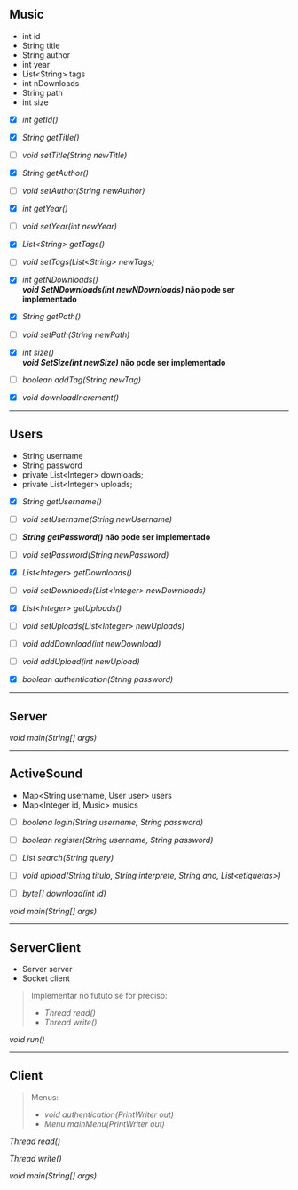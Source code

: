 ## Music

* int id
* String title
* String author
* int year
* List\<String> tags
* int nDownloads
* String path
* int size

- [x] *int getId()*  

- [x] *String getTitle()*  
- [ ] *void setTitle(String newTitle)*

- [x] *String getAuthor()*  
- [ ] *void setAuthor(String newAuthor)*

- [x] *int getYear()*  
- [ ] *void setYear(int newYear)*

- [x] *List\<String> getTags()*  
- [ ] *void setTags(List\<String> newTags)*

- [x] *int getNDownloads()*  
__*void SetNDownloads(int newNDownloads)* não pode ser implementado__

- [x] *String getPath()*  
- [ ] *void setPath(String newPath)*

- [x] *int size()*  
***void SetSize(int newSize)* não pode ser implementado**

- [ ] *boolean addTag(String newTag)*

- [x] *void downloadIncrement()*

---

## Users
* String username
* String password
* private List\<Integer> downloads;
* private List\<Integer> uploads;

- [x] *String getUsername()*  
- [ ] *void setUsername(String newUsername)*

- [ ] ***String getPassword()* não pode ser implementado**  
- [ ] *void setPassword(String newPassword)*

- [x] *List\<Integer> getDownloads()*
- [ ] *void setDownloads(List\<Integer> newDownloads)*

- [x] *List\<Integer> getUploads()*
- [ ] *void setUploads(List\<Integer> newUploads)*

- [ ] *void addDownload(int newDownload)*

- [ ] *void addUpload(int newUpload)*

- [x] *boolean authentication(String password)*

---

## Server

*void main(String[] args)*

---

## ActiveSound

* Map\<String username, User user> users
* Map\<Integer id, Music> musics

- [ ] *boolena login(String username, String password)*

- [ ] *boolean register(String username, String password)*

- [ ] *List<Music> search(String query)*

- [ ] *void upload(String titulo, String interprete, String ano, List\<etiquetas>)*

- [ ] *byte[] download(int id)*

*void main(String[] args)*

---

## ServerClient

* Server server
* Socket client

>Implementar no fututo se for preciso:  
>* *Thread read()*
>* *Thread write()*

*void run()*

---

## Client

>Menus:
>* *void authentication(PrintWriter out)*
>* *Menu mainMenu(PrintWriter out)*

*Thread read()*

*Thread write()*

*void main(String[] args)*
